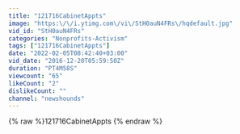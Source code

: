 ```yaml
---
title: "121716CabinetAppts"
image: "https:\/\/i.ytimg.com\/vi\/StH0auN4FRs\/hqdefault.jpg"
vid_id: "StH0auN4FRs"
categories: "Nonprofits-Activism"
tags: ["121716CabinetAppts"]
date: "2022-02-05T08:42:40+03:00"
vid_date: "2016-12-20T05:59:50Z"
duration: "PT4M58S"
viewcount: "65"
likeCount: "2"
dislikeCount: ""
channel: "newshounds"
---
```

{% raw %}121716CabinetAppts {% endraw %}
